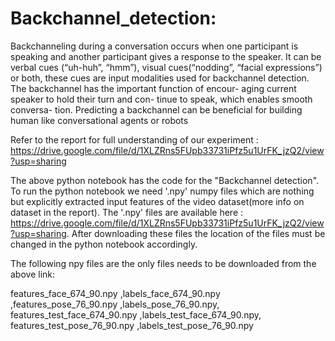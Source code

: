 # Backchannel_detection:

Backchanneling during a conversation occurs when
one participant is speaking and another participant
gives a response to the speaker. It can be verbal
cues (“uh-huh”, “hmm”), visual cues(“nodding”,
“facial expressions”) or both, these cues are input
modalities used for backchannel detection. The
backchannel has the important function of encour-
aging current speaker to hold their turn and con-
tinue to speak, which enables smooth conversa-
tion. Predicting a backchannel can be beneficial
for building human like conversational agents or
robots

Refer to the report for full understanding of our experiment : https://drive.google.com/file/d/1XLZRns5FUpb33731iPfz5u1UrFK_jzQ2/view?usp=sharing

The above python notebook has the code for the "Backchannel detection". 
To run the python notebook we need '.npy' numpy files which are nothing but explicitly extracted input features of the video dataset(more info on dataset in the report).
The '.npy' files are available here : https://drive.google.com/file/d/1XLZRns5FUpb33731iPfz5u1UrFK_jzQ2/view?usp=sharing.
After downloading these files the location of the files must be changed in the python notebook accordingly.

The following npy files are the only files needs to be downloaded from the above link:

features_face_674_90.npy ,labels_face_674_90.npy ,features_pose_76_90.npy ,labels_pose_76_90.npy, features_test_face_674_90.npy ,labels_test_face_674_90.npy, features_test_pose_76_90.npy ,labels_test_pose_76_90.npy
